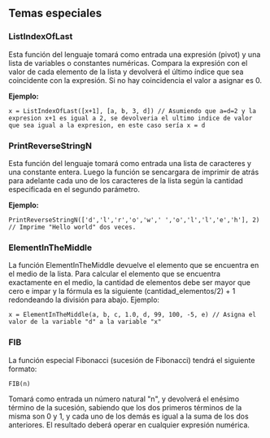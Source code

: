 ## Temas especiales

### ListIndexOfLast
Esta función del lenguaje tomará como entrada una expresión (pivot) y una lista de variables o constantes numéricas. Compara la expresión con el valor de cada elemento de la lista y devolverá el último índice que sea coincidente con la expresión. Si no hay coincidencia el valor a asignar es 0.

**Ejemplo:**

```
x = ListIndexOfLast([x+1], [a, b, 3, d]) // Asumiendo que a=d=2 y la expresion x+1 es igual a 2, se devolveria el ultimo indice de valor que sea igual a la expresion, en este caso sería x = d
```

### PrintReverseStringN
Esta función del lenguaje tomará como entrada una lista de caracteres y una constante entera. Luego la función se sencargara de imprimir de atrás para adelante cada uno de los caracteres de la lista según la cantidad especificada en el segundo parámetro.

**Ejemplo:**

```
PrintReverseStringN(['d','l','r','o','w',' ','o','l','l','e','h'], 2) // Imprime "Hello world" dos veces.
```

### ElementInTheMiddle
La función ElementInTheMiddle devuelve el elemento que se encuentra en el medio de la lista. Para calcular el elemento que se encuentra exactamente en el medio, la cantidad de elementos debe ser mayor que cero e impar y la fórmula es la siguiente (cantidad_elementos/2) + 1 redondeando la división para abajo.
Ejemplo:

```
x = ElementInTheMiddle(a, b, c, 1.0, d, 99, 100, -5, e) // Asigna el valor de la variable "d" a la variable "x"
```

### FIB

La función especial Fibonacci (sucesión de Fibonacci) tendrá el siguiente formato:

```
FIB(n)
```

Tomará como entrada un número natural "n", y devolverá el enésimo término de la sucesión, sabiendo que los dos primeros términos de la misma son 0 y 1, y cada uno de los demás es igual a la suma de los dos anteriores. El resultado deberá operar en cualquier expresión numérica.
